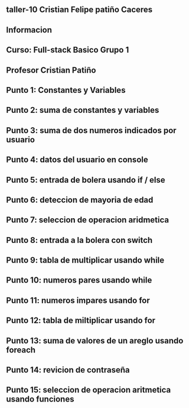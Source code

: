 <h2>taller-10 Cristian Felipe patiño Caceres</h2>

<h2>Informacion </h2>

<h2>Curso: Full-stack Basico Grupo 1 </h2>


<h2>Profesor Cristian Patiño </h2>

<h2>Punto 1: Constantes y Variables</h2>

<h2>Punto 2: suma de constantes y variables</h2>

<h2>Punto 3: suma de dos numeros indicados por usuario</h2>

<h2>Punto 4: datos del usuario en console</h2>

<h2>Punto 5: entrada de bolera usando if / else</h2>

<h2>Punto 6: deteccion de mayoria de edad</h2>

<h2>Punto 7: seleccion de operacion aridmetica</h2>

<h2>Punto 8: entrada a la bolera con switch</h2>

<h2>Punto 9: tabla de multiplicar usando while</h2>

<h2>Punto 10: numeros pares usando while</h2>

<h2>Punto 11: numeros impares usando for</h2>

<h2>Punto 12: tabla de miltiplicar usando for</h2>

<h2>Punto 13: suma de valores de un areglo  usando foreach</h2>

<h2>Punto 14: revicion de contraseña</h2>

<h2>Punto 15: seleccion de operacion aritmetica usando funciones</h2>
